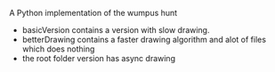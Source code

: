 A Python implementation of the wumpus hunt

 - basicVersion contains a version with slow drawing.
 - betterDrawing contains a faster drawing algorithm and alot of files which does nothing
 - the root folder version has async drawing

